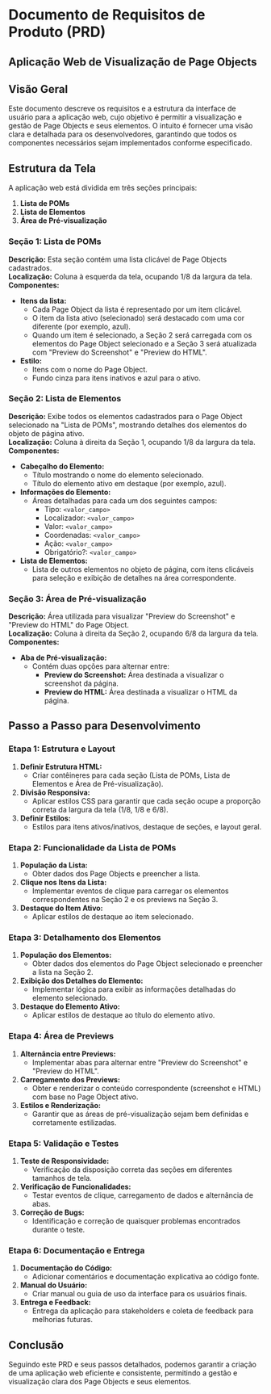 # Documento de Requisitos de Produto (PRD)  
## Aplicação Web de Visualização de Page Objects  
   
## Visão Geral  
Este documento descreve os requisitos e a estrutura da interface de usuário para a aplicação web, cujo objetivo é permitir a visualização e gestão de Page Objects e seus elementos. O intuito é fornecer uma visão clara e detalhada para os desenvolvedores, garantindo que todos os componentes necessários sejam implementados conforme especificado.  
   
## Estrutura da Tela  
A aplicação web está dividida em três seções principais:  
   
1. **Lista de POMs**  
2. **Lista de Elementos**  
3. **Área de Pré-visualização**  
   
### Seção 1: Lista de POMs  
**Descrição:** Esta seção contém uma lista clicável de Page Objects cadastrados.  
**Localização:** Coluna à esquerda da tela, ocupando 1/8 da largura da tela.  
**Componentes:**  
- **Itens da lista:**   
  - Cada Page Object da lista é representado por um item clicável.  
  - O item da lista ativo (selecionado) será destacado com uma cor diferente (por exemplo, azul).  
  - Quando um item é selecionado, a Seção 2 será carregada com os elementos do Page Object selecionado e a Seção 3 será atualizada com "Preview do Screenshot" e "Preview do HTML".  
- **Estilo:**  
  - Itens com o nome do Page Object.  
  - Fundo cinza para itens inativos e azul para o ativo.  
   
### Seção 2: Lista de Elementos  
**Descrição:** Exibe todos os elementos cadastrados para o Page Object selecionado na "Lista de POMs", mostrando detalhes dos elementos do objeto de página ativo.  
**Localização:** Coluna à direita da Seção 1, ocupando 1/8 da largura da tela.  
**Componentes:**  
- **Cabeçalho do Elemento:**   
  - Título mostrando o nome do elemento selecionado.  
  - Título do elemento ativo em destaque (por exemplo, azul).  
- **Informações do Elemento:**   
  - Áreas detalhadas para cada um dos seguintes campos:  
    - Tipo: `<valor_campo>`  
    - Localizador: `<valor_campo>`  
    - Valor: `<valor_campo>`  
    - Coordenadas: `<valor_campo>`  
    - Ação: `<valor_campo>`  
    - Obrigatório?: `<valor_campo>`  
- **Lista de Elementos:**   
  - Lista de outros elementos no objeto de página, com itens clicáveis para seleção e exibição de detalhes na área correspondente.  
   
### Seção 3: Área de Pré-visualização  
**Descrição:** Área utilizada para visualizar "Preview do Screenshot" e "Preview do HTML" do Page Object.  
**Localização:** Coluna à direita da Seção 2, ocupando 6/8 da largura da tela.  
**Componentes:**  
- **Aba de Pré-visualização:**   
  - Contém duas opções para alternar entre:  
    - **Preview do Screenshot:** Área destinada a visualizar o screenshot da página.  
    - **Preview do HTML:** Área destinada a visualizar o HTML da página.  
   
## Passo a Passo para Desenvolvimento  
   
### Etapa 1: Estrutura e Layout  
1. **Definir Estrutura HTML:**  
   - Criar contêineres para cada seção (Lista de POMs, Lista de Elementos e Área de Pré-visualização).  
2. **Divisão Responsiva:**  
   - Aplicar estilos CSS para garantir que cada seção ocupe a proporção correta da largura da tela (1/8, 1/8 e 6/8).  
3. **Definir Estilos:**  
   - Estilos para itens ativos/inativos, destaque de seções, e layout geral.  
   
### Etapa 2: Funcionalidade da Lista de POMs  
1. **População da Lista:**  
   - Obter dados dos Page Objects e preencher a lista.  
2. **Clique nos Itens da Lista:**  
   - Implementar eventos de clique para carregar os elementos correspondentes na Seção 2 e os previews na Seção 3.  
3. **Destaque do Item Ativo:**  
   - Aplicar estilos de destaque ao item selecionado.  
   
### Etapa 3: Detalhamento dos Elementos  
1. **População dos Elementos:**  
   - Obter dados dos elementos do Page Object selecionado e preencher a lista na Seção 2.  
2. **Exibição dos Detalhes do Elemento:**  
   - Implementar lógica para exibir as informações detalhadas do elemento selecionado.  
3. **Destaque do Elemento Ativo:**  
   - Aplicar estilos de destaque ao título do elemento ativo.  
   
### Etapa 4: Área de Previews  
1. **Alternância entre Previews:**  
   - Implementar abas para alternar entre "Preview do Screenshot" e "Preview do HTML".  
2. **Carregamento dos Previews:**  
   - Obter e renderizar o conteúdo correspondente (screenshot e HTML) com base no Page Object ativo.  
3. **Estilos e Renderização:**  
   - Garantir que as áreas de pré-visualização sejam bem definidas e corretamente estilizadas.  
   
### Etapa 5: Validação e Testes  
1. **Teste de Responsividade:**  
   - Verificação da disposição correta das seções em diferentes tamanhos de tela.  
2. **Verificação de Funcionalidades:**  
   - Testar eventos de clique, carregamento de dados e alternância de abas.  
3. **Correção de Bugs:**  
   - Identificação e correção de quaisquer problemas encontrados durante o teste.  
   
### Etapa 6: Documentação e Entrega  
1. **Documentação do Código:**  
   - Adicionar comentários e documentação explicativa ao código fonte.  
2. **Manual do Usuário:**  
   - Criar manual ou guia de uso da interface para os usuários finais.  
3. **Entrega e Feedback:**  
   - Entrega da aplicação para stakeholders e coleta de feedback para melhorias futuras.  
   
## Conclusão  
Seguindo este PRD e seus passos detalhados, podemos garantir a criação de uma aplicação web eficiente e consistente, permitindo a gestão e visualização clara dos Page Objects e seus elementos.